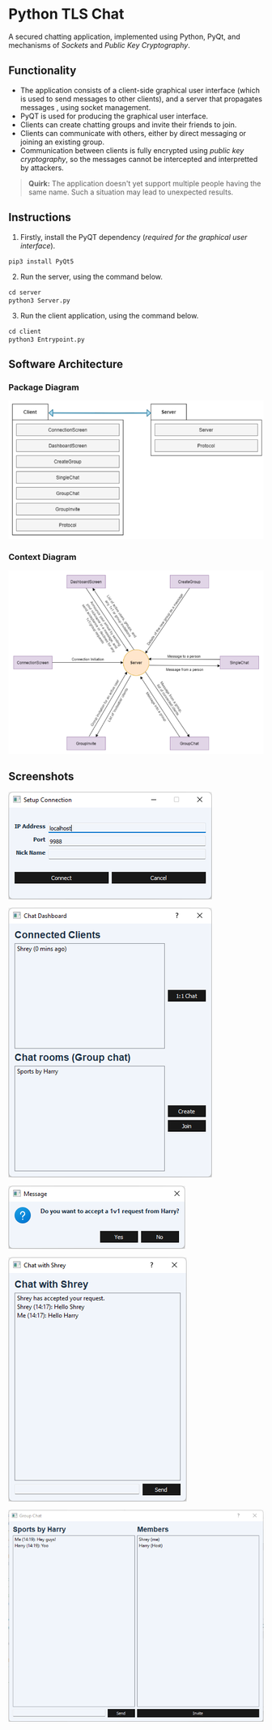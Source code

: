 # Python TLS Chat

A secured chatting application, implemented using Python, PyQt, and mechanisms of *Sockets* and *Public Key Cryptography*.

## Functionality

- The application consists of a client-side graphical user interface (which is used to send messages to other clients), and a server that propagates messages , using socket management.
- PyQT is used for producing the graphical user interface.
- Clients can create chatting groups and invite their friends to join.
- Clients can communicate with others, either by direct messaging or joining an existing group.
- Communication between clients is fully encrypted using *public key cryptography*, so the messages cannot be intercepted and interpretted by attackers.

> **Quirk:** The application doesn't yet support multiple people having the same name. Such a situation may lead to unexpected results.

## Instructions

1. Firstly, install the PyQT dependency (*required for the graphical user interface*).

```
pip3 install PyQt5
```

2. Run the server, using the command below.

```
cd server
python3 Server.py
```

3. Run the client application, using the command below.

```
cd client
python3 Entrypoint.py
```

## Software Architecture

### Package Diagram

![](./images/package-diagram.png)

### Context Diagram

![](./images/context-diagram.png)

## Screenshots

![](./images/splash.png)

![](./images/dashboard.png)

![](./images/request.png)

![](./images/direct-message.png)

![](./images/group-chat.png)